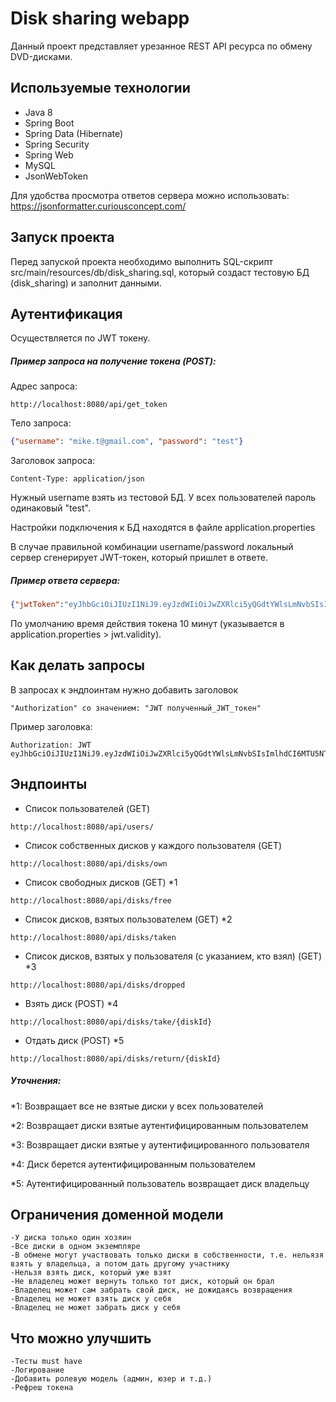 Disk sharing webapp
==========
Данный проект представляет урезанное REST API ресурса по обмену DVD-дисками. 



## Используемые технологии
* Java 8
* Spring Boot
* Spring Data (Hibernate)
* Spring Security
* Spring Web
* MySQL
* JsonWebToken

Для удобства просмотра ответов сервера можно использовать:
https://jsonformatter.curiousconcept.com/



## Запуск проекта
Перед запуской проекта необходимо выполнить SQL-скрипт src/main/resources/db/disk_sharing.sql, который создаст тестовую БД (disk_sharing) и заполнит данными.



## Аутентификация
Осуществляется по JWT токену. 

##### Пример запроса на получение токена (POST):
Адрес запроса:
```text
http://localhost:8080/api/get_token
```

Тело запроса:
```json
{"username": "mike.t@gmail.com", "password": "test"}
```

Заголовок запроса:
```
Content-Type: application/json
```

Нужный username взять из тестовой БД. У всех пользователей пароль одинаковый "test".

Настройки подключения к БД находятся в файле application.properties

В случае правильной комбинации username/password локальный сервер сгенерирует JWT-токен, который пришлет в ответе.

##### Пример ответа сервера:
```json
{"jwtToken":"eyJhbGciOiJIUzI1NiJ9.eyJzdWIiOiJwZXRlci5yQGdtYWlsLmNvbSIsImlhdCI6MTU5NTE3OTcyMywiZXhwIjoxNTk1MTc5NzgzfQ.GWF48yzF0roeuG5jh62MxHSiCiluCOMK0UccyP9q8Cw"}
```
По умолчанию время действия токена 10 минут (указывается в application.properties > jwt.validity).



## Как делать запросы

В запросах к эндпоинтам нужно добавить заголовок
```text
"Authorization" со значением: "JWT полученный_JWT_токен"
```

Пример заголовка:
```text
Authorization: JWT eyJhbGciOiJIUzI1NiJ9.eyJzdWIiOiJwZXRlci5yQGdtYWlsLmNvbSIsImlhdCI6MTU5NTE3OTcyMywiZXhwIjoxNTk1MTc5NzgzfQ.GWF48yzF0roeuG5jh62MxHSiCiluCOMK0UccyP9q8Cw
```



## Эндпоинты

* Список пользователей (GET)
```text
http://localhost:8080/api/users/
```

* Список собственных дисков у каждого пользователя (GET)
```text
http://localhost:8080/api/disks/own
```

* Список свободных дисков (GET) *1
```text
http://localhost:8080/api/disks/free
```

* Список дисков, взятых пользователем (GET) *2 
```text
http://localhost:8080/api/disks/taken

```

* Список дисков, взятых у пользователя (с указанием, кто взял) (GET) *3
```text
http://localhost:8080/api/disks/dropped
```

* Взять диск (POST) *4
```text
http://localhost:8080/api/disks/take/{diskId}
```

* Отдать диск (POST) *5
```text
http://localhost:8080/api/disks/return/{diskId}
```

##### Уточнения:
*1: Возвращает все не взятые диски у всех пользователей

*2: Возвращает диски взятые аутентифицированным пользователем

*3: Возвращает диски взятые у аутентифицированного пользователя

*4: Диск берется аутентифицированным пользователем

*5: Аутентифицированный пользователь возвращает диск владельцу



## Ограничения доменной модели

```text
-У диска только один хозяин
-Все диски в одном экземпляре
-В обмене могут участвовать только диски в собственности, т.е. нельязя взять у владельца, а потом дать другому участнику
-Нельзя взять диск, который уже взят
-Не владелец может вернуть только тот диск, который он брал
-Владелец может сам забрать свой диск, не дожидаясь возвращения
-Владелец не может взять диск у себя
-Владелец не может забрать диск у себя
```



## Что можно улучшить
```text
-Тесты must have
-Логирование
-Добавить ролевую модель (админ, юзер и т.д.)
-Рефреш токена
```
